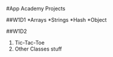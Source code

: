 #App Academy Projects

##W1D1
*Arrays
*Strings
*Hash
*Object

##W1D2
1. Tic-Tac-Toe
1. Other Classes stuff
